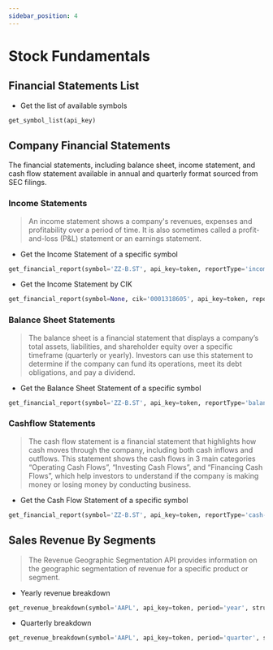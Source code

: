 ```yaml
---
sidebar_position: 4
---
```


# Stock Fundamentals
## Financial Statements List

- Get the list of available symbols

```python
get_symbol_list(api_key)
```

## Company Financial Statements

The financial statements, including balance sheet, income statement, and cash flow statement available in annual and quarterly format sourced from SEC filings.

### Income Statements
> An income statement shows a company's revenues, expenses and profitability over a period of time. It is also sometimes called a profit-and-loss (P&L) statement or an earnings statement.
- Get the Income Statement of a specific symbol

```python
get_financial_report(symbol='ZZ-B.ST', api_key=token, reportType='income-statement', period='year', limit=400)
```

- Get the Income Statement by CIK
```python
get_financial_report(symbol=None, cik='0001318605', api_key=token, reportType='income-statement', period='quarter', limit=400)
```

### Balance Sheet Statements
> The balance sheet is a financial statement that displays a company’s total assets, liabilities, and shareholder equity over a specific timeframe (quarterly or yearly). Investors can use this statement to determine if the company can fund its operations, meet its debt obligations, and pay a dividend.

- Get the Balance Sheet Statement of a specific symbol

```python
get_financial_report(symbol='ZZ-B.ST', api_key=token, reportType='balance-sheet-statement', period='year', limit=400)
```

### Cashflow Statements
> The cash flow statement is a financial statement that highlights how cash moves through the company, including both cash inflows and outflows. This statement shows the cash flows in 3 main categories “Operating Cash Flows”, “Investing Cash Flows”, and “Financing Cash Flows”, which help investors to understand if the company is making money or losing money by conducting business.

- Get the Cash Flow Statement of a specific symbol
```python
get_financial_report(symbol='ZZ-B.ST', api_key=token, reportType='cash-flow-statement', period='year', limit=400)

```

## Sales Revenue By Segments

> The Revenue Geographic Segmentation API provides information on the geographic segmentation of revenue for a specific product or segment.

- Yearly revenue breakdown

```python
get_revenue_breakdown(symbol='AAPL', api_key=token, period='year', structure='flat')
```

- Quarterly breakdown
```python
get_revenue_breakdown(symbol='AAPL', api_key=token, period='quarter', structure='flat')
```

